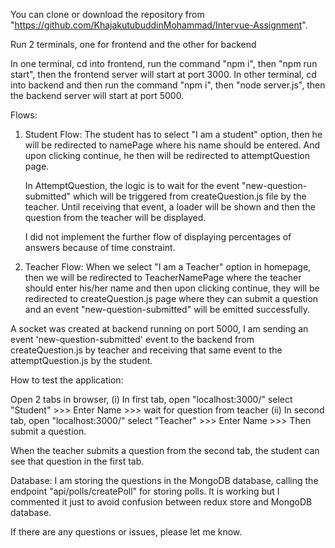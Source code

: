 You can clone or download the repository from "https://github.com/KhajakutubuddinMohammad/Intervue-Assignment".

Run 2 terminals, one for frontend and the other for backend

In one terminal, cd into frontend, run the command "npm i", then "npm run start", then the frontend server will start at port 3000.
In other terminal, cd into backend and then run the command "npm i", then "node server.js", then the backend server will start at port 5000.

Flows:

1. Student Flow:
   The student has to select "I am a student" option, then he will be redirected to namePage where his name should be entered. And upon clicking continue, he then will be redirected to attemptQuestion page.

   In AttemptQuestion, the logic is to wait for the event "new-question-submitted" which will be triggered from createQuestion.js file by the teacher. Until receiving that event, a loader will be shown and then the question from the teacher will be displayed.

   I did not implement the further flow of displaying percentages of answers because of time constraint.

2. Teacher Flow:
   When we select "I am a Teacher" option in homepage, then we will be redirected to TeacherNamePage where the teacher should enter his/her name and then upon clicking continue, they will be redirected to createQuestion.js page where they can submit a question and an event "new-question-submitted" will be emitted successfully.

A socket was created at backend running on port 5000, I am sending an event 'new-question-submitted' event to the backend from createQuestion.js by teacher and receiving that same event to the attemptQuestion.js by the student.

How to test the application:

Open 2 tabs in browser,
(i) In first tab, open "localhost:3000/" select "Student" >>> Enter Name >>> wait for question from teacher
(ii) In second tab, open "localhost:3000/" select "Teacher" >>> Enter Name >>> Then submit a question.

When the teacher submits a question from the second tab, the student can see that question in the first tab.

Database:
I am storing the questions in the MongoDB database, calling the endpoint "api/polls/createPoll" for storing polls. It is working but I commented it just to avoid confusion between redux store and MongoDB database.

If there are any questions or issues, please let me know.

